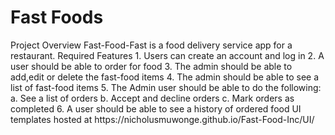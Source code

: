 <h1>Fast Foods</h1>
Project Overview
Fast-Food-Fast is a food delivery service app for a restaurant.
Required Features
1. Users can create an account and log in
2. A user should be able to order for food
3. The admin should be able to add,edit or delete the fast-food items
4. The admin should be able to see a list of fast-food items
5. The Admin user should be able to do the following:
a. See a list of orders
b. Accept and decline orders
c. Mark orders as completed
6. A user should be able to see a history of ordered food
UI templates hosted at https://nicholusmuwonge.github.io/Fast-Food-Inc/UI/
